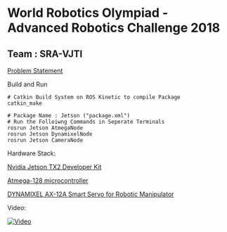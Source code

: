 # World Robotics Olympiad - Advanced Robotics Challenge 2018

## Team : SRA-VJTI


[Problem Statement](https://github.com/SuyashMore/World-Robotics-Olympiad-ARC-2018/blob/master/WRO-2018-ARC-Tetrastack-game-rule.pdf)

Build and Run
```shell
# Catkin Build System on ROS Kinetic to compile Package
catkin_make  

# Package Name : Jetson ("package.xml")
# Run the Folloiwng Commands in Seperate Terminals
rosrun Jetson AtmegaNode
rosrun Jetson DynamixelNode
rosrun Jetson CameraNode
```

Hardware Stack:

[Nvidia Jetson TX2 Developer Kit](https://developer.nvidia.com/embedded/jetson-tx2-developer-kit)

[Atmega-128 microcontroller ](https://www.microchip.com/wwwproducts/en/ATMEGA128)

[DYNAMIXEL AX-12A Smart Servo for Robotic Manipulator](http://www.robotis.us/ax-12a/)


Video:

[![Video](http://img.youtube.com/vi/DvEpwS4OvB4/0.jpg)](https://youtu.be/DvEpwS4OvB4)
